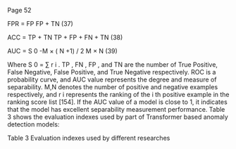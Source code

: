 Page 52

FPR = FP FP + TN (37)

ACC = TP + TN TP + FP + FN + TN (38)

AUC = S 0 -M × ( N +1) / 2 M × N (39)

Where S 0 = ∑ r i . TP , FN , FP , and TN are the number of True Positive, False Negative, False Positive, and True Negative respectively. ROC is a probability curve, and AUC value represents the degree and measure of separability. M,N denotes the number of positive and negative examples respectively, and r i represents the ranking of the i th positive example in the ranking score list [154]. If the AUC value of a model is close to 1, it indicates that the model has excellent separability measurement performance. Table 3 shows the evaluation indexes used by part of Transformer based anomaly detection models:

Table 3 Evaluation indexes used by different researches